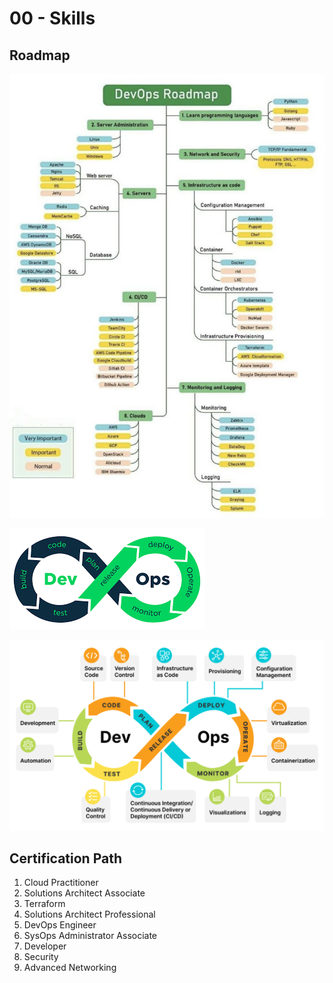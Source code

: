 # 00 - Skills

## Roadmap

![](.gitbook/assets/image.png)

![](<.gitbook/assets/image (2).png>)

![](<.gitbook/assets/image (4).png>)







## Certification Path

1. Cloud Practitioner
2. Solutions Architect Associate
3. Terraform&#x20;
4. Solutions Architect Professional
5. DevOps Engineer
6. SysOps Administrator Associate
7. Developer
8. Security
9. Advanced Networking
